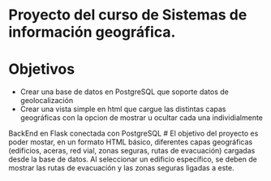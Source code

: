 # Proyecto del curso de Sistemas de información geográfica.

# Objetivos
<ul>
  <li>Crear una base de datos en PostgreSQL que soporte datos de geolocalización</il>
  <li>Crear una vista simple en html que cargue las distintas capas geográficas con la opcion de mostrar u ocultar cada una individialmente</il>
</ul>
BackEnd en Flask conectada con PostgreSQL
# El objetivo del proyecto es poder mostar, en un formato HTML básico, diferentes capas geográficas (edificios, aceras, red vial, zonas seguras, rutas de evacuación) cargadas desde la base de datos. Al seleccionar un edificio específico, se deben de mostrar las rutas de evacuación y las zonas seguras ligadas a este.
